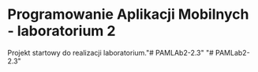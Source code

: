 Programowanie Aplikacji Mobilnych - laboratorium 2
===================================================

Projekt startowy do realizacji laboratorium."# PAMLAb2-2.3" 
"# PAMLab2-2.3" 
